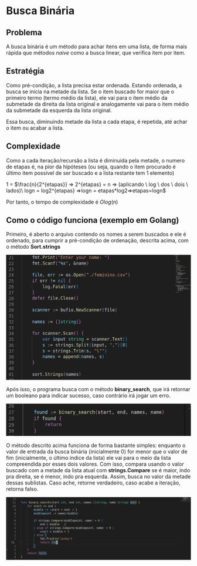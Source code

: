 # Busca Binária 

## Problema

A busca binária é um método para achar itens em uma lista, de forma mais rápida que métodos _naive_ como a busca linear, que verifica item por item. 

## Estratégia

Como pré-condição, a lista precisa estar ordenada. Estando ordenada, a busca se inicia na metade da lista. Se o item buscado for maior que o primeiro termo (termo médio da lista), ele vai para o item médio da submetade da direita da lista original e analogamente vai para o item médio da submetade da esquerda da lista original. 

Essa busca, diminuindo metade da lista a cada etapa, é repetida, até achar o item ou acabar a lista. 

## Complexidade

Como a cada iteração/recursão a lista é diminuida pela metade, o numero de etapas é, na pior da hipóteses (ou seja, quando o item procurado é último item possível de ser buscado e a lista restante tem 1 elemento) 

1 = $\frac{n}{2^{etapas}} => 2^{etapas} = n => (aplicando \ log \ dos \ dois \ lados)\ logn = log2^{etapas} =>logn = etapas*log2=>etapas=logn$ 

Por tanto, o tempo de complexidade é $Olog(n)$

## Como o código funciona (exemplo em Golang)

Primeiro, é aberto o arquivo contendo os nomes a serem buscados e ele é ordenado, para cumprir a pré-condição de ordenação, descrita acima, com o método __Sort.strings__


![](2022-09-07-14-23-52.png)

Após isso, o programa busca com o método __binary_search__, que irá retornar um booleano para indicar sucesso, caso contrário irá jogar um erro. 

![](2022-09-07-14-25-35.png)

O método descrito acima funciona de forma bastante simples: enquanto o valor de entrada da busca binária (inicialmente 0) for menor que o valor de fim (inicialmente, o último índice da lista) ele vai para o meio da lista compreendida por esses dois valores. Com isso, compara usando o valor buscado com a metade da lista atual com  __strings.Compare__ se é maior, indo pra direita, se é menor, indo pra esquerda. Assim, busca no valor da metade dessas sublistas. Caso ache, retorne verdadeiro, caso acabe a iteração, retorna falso.

![](2022-09-07-14-29-14.png)
